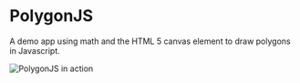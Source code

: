 PolygonJS
=========

A demo app using math and the HTML 5 canvas element to draw polygons in Javascript.

![PolygonJS in action](http://i.imgur.com/3eRnY.png)